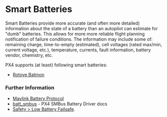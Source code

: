 # Smart Batteries

Smart Batteries provide more accurate (and often more detailed) information about the state of a battery than an autopilot can estimate for "dumb" batteries.
This allows for more more reliable flight planning notification of failure conditions.
The information may include some of: remaining charge, time-to-empty (estimated), cell voltages (rated max/min, current voltage, etc.), temperature, currents, fault information, battery vendor, chemistry, etc.

PX4 supports (at least) following smart batteries:
* [Rotoye Batmon](../smart_batteries/rotoye_batmon.md)

### Further Information

- [Mavlink Battery Protocol](https://mavlink.io/en/services/battery.html)
- [batt_smbus](../modules/modules_driver.md) - PX4 SMBus Battery Driver docs
- [Safety > Low Battery Failsafe](../config/safety.md#battery-level-failsafe).
